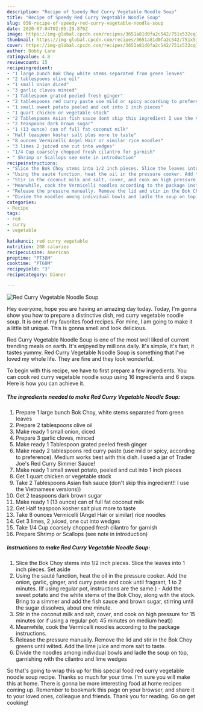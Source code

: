 ```yaml
---
description: "Recipe of Speedy Red Curry Vegetable Noodle Soup"
title: "Recipe of Speedy Red Curry Vegetable Noodle Soup"
slug: 856-recipe-of-speedy-red-curry-vegetable-noodle-soup
date: 2020-07-04T02:05:29.876Z
image: https://img-global.cpcdn.com/recipes/3651a81d0fa2c542/751x532cq70/red-curry-vegetable-noodle-soup-recipe-main-photo.jpg
thumbnail: https://img-global.cpcdn.com/recipes/3651a81d0fa2c542/751x532cq70/red-curry-vegetable-noodle-soup-recipe-main-photo.jpg
cover: https://img-global.cpcdn.com/recipes/3651a81d0fa2c542/751x532cq70/red-curry-vegetable-noodle-soup-recipe-main-photo.jpg
author: Bobby Lane
ratingvalue: 4.8
reviewcount: 15
recipeingredient:
- "1 large bunch Bok Choy white stems separated from green leaves"
- "2 tablespoons olive oil"
- "1 small onion diced"
- "3 garlic cloves minced"
- "1 Tablespoon grated peeled fresh ginger"
- "2 tablespoons red curry paste use mild or spicy according to preference Medium works best with this dish I used a jar of Trader Joes Red Curry Simmer Sauce"
- "1 small sweet potato peeled and cut into 1 inch pieces"
- "1 quart chicken or vegetable stock"
- "2 Tablespoons Asian fish sauce dont skip this ingredient I use the Vietnamese versions"
- "2 teaspoons dark brown sugar"
- "1 (13 ounce) can of full fat coconut milk"
- "Half teaspoon kosher salt plus more to taste"
- "8 ounces Vermicelli Angel Hair or similar rice noodles"
- "3 limes 2 juiced one cut into wedges"
- "1/4 Cup coarsely chopped fresh cilantro for garnish"
- " Shrimp or Scallops see note in introduction"
recipeinstructions:
- "Slice the Bok Choy stems into 1/2 inch pieces. Slice the leaves into 1 inch pieces. Set aside"
- "Using the sauté function, heat the oil in the pressure cooker. Add the onion, garlic, ginger, and curry paste and cook until fragrant, 1 to 2 minutes. (If using regular pot, instructions are the same.) Add the sweet potato and the white stems of the Bok Choy, along with the stock. Bring to a simmer and add the fish sauce and brown sugar, stirring until the sugar dissolves, about one minute."
- "Stir in the coconut milk and salt, cover, and cook on high pressure for 15 minutes (or if using a regular pot: 45 minutes on medium heat))"
- "Meanwhile, cook the Vermicelli noodles according to the package instructions."
- "Release the pressure manually. Remove the lid and stir in the Bok Choy greens until wilted. Add the lime juice and more salt to taste."
- "Divide the noodles among individual bowls and ladle the soup on top, garnishing with the cilantro and lime wedges"
categories:
- Recipe
tags:
- red
- curry
- vegetable

katakunci: red curry vegetable 
nutrition: 208 calories
recipecuisine: American
preptime: "PT38M"
cooktime: "PT60M"
recipeyield: "3"
recipecategory: Dinner

---
```



![Red Curry Vegetable Noodle Soup](https://img-global.cpcdn.com/recipes/3651a81d0fa2c542/751x532cq70/red-curry-vegetable-noodle-soup-recipe-main-photo.jpg)

Hey everyone, hope you are having an amazing day today. Today, I'm gonna show you how to prepare a distinctive dish, red curry vegetable noodle soup. It is one of my favorites food recipes. For mine, I am going to make it a little bit unique. This is gonna smell and look delicious.

Red Curry Vegetable Noodle Soup is one of the most well liked of current trending meals on earth. It's enjoyed by millions daily. It's simple, it's fast, it tastes yummy. Red Curry Vegetable Noodle Soup is something that I've loved my whole life. They are fine and they look wonderful.




To begin with this recipe, we have to first prepare a few ingredients. You can cook red curry vegetable noodle soup using 16 ingredients and 6 steps. Here is how you can achieve it.

<!--inarticleads1-->

##### The ingredients needed to make Red Curry Vegetable Noodle Soup:

1. Prepare 1 large bunch Bok Choy, white stems separated from green leaves
1. Prepare 2 tablespoons olive oil
1. Make ready 1 small onion, diced
1. Prepare 3 garlic cloves, minced
1. Make ready 1 Tablespoon grated peeled fresh ginger
1. Make ready 2 tablespoons red curry paste (use mild or spicy, according to preference). Medium works best with this dish. I used a jar of Trader Joe&#39;s Red Curry Simmer Sauce!
1. Make ready 1 small sweet potato, peeled and cut into 1 inch pieces
1. Get 1 quart chicken or vegetable stock
1. Take 2 Tablespoons Asian fish sauce (don&#39;t skip this ingredient!! I use the Vietnamese versions))
1. Get 2 teaspoons dark brown sugar
1. Make ready 1 (13 ounce) can of full fat coconut milk
1. Get Half teaspoon kosher salt plus more to taste
1. Take 8 ounces Vermicelli (Angel Hair or similar) rice noodles
1. Get 3 limes, 2 juiced, one cut into wedges
1. Take 1/4 Cup coarsely chopped fresh cilantro for garnish
1. Prepare  Shrimp or Scallops (see note in introduction)




<!--inarticleads2-->

##### Instructions to make Red Curry Vegetable Noodle Soup:

1. Slice the Bok Choy stems into 1/2 inch pieces. Slice the leaves into 1 inch pieces. Set aside
1. Using the sauté function, heat the oil in the pressure cooker. Add the onion, garlic, ginger, and curry paste and cook until fragrant, 1 to 2 minutes. (If using regular pot, instructions are the same.) - Add the sweet potato and the white stems of the Bok Choy, along with the stock. Bring to a simmer and add the fish sauce and brown sugar, stirring until the sugar dissolves, about one minute.
1. Stir in the coconut milk and salt, cover, and cook on high pressure for 15 minutes (or if using a regular pot: 45 minutes on medium heat))
1. Meanwhile, cook the Vermicelli noodles according to the package instructions.
1. Release the pressure manually. Remove the lid and stir in the Bok Choy greens until wilted. Add the lime juice and more salt to taste.
1. Divide the noodles among individual bowls and ladle the soup on top, garnishing with the cilantro and lime wedges




So that's going to wrap this up for this special food red curry vegetable noodle soup recipe. Thanks so much for your time. I'm sure you will make this at home. There is gonna be more interesting food at home recipes coming up. Remember to bookmark this page on your browser, and share it to your loved ones, colleague and friends. Thank you for reading. Go on get cooking!
